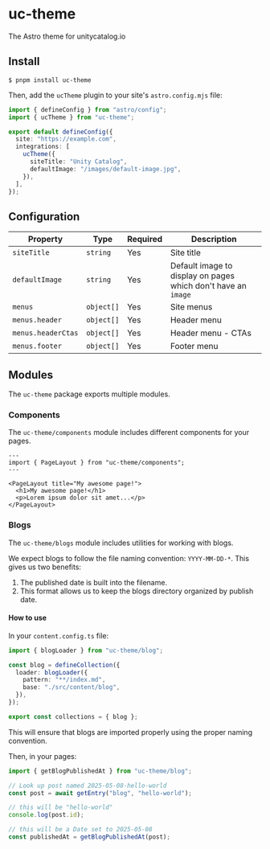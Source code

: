 # uc-theme

The Astro theme for unitycatalog.io

## Install

```
$ pnpm install uc-theme
```

Then, add the `ucTheme` plugin to your site's `astro.config.mjs` file:

```ts
import { defineConfig } from "astro/config";
import { ucTheme } from "uc-theme";

export default defineConfig({
  site: "https://example.com",
  integrations: [
    ucTheme({
      siteTitle: "Unity Catalog",
      defaultImage: "/images/default-image.jpg",
    }),
  ],
});
```

## Configuration

| Property           | Type       | Required | Description                                                   |
| ------------------ | ---------- | -------- | ------------------------------------------------------------- |
| `siteTitle`        | `string`   | Yes      | Site title                                                    |
| `defaultImage`     | `string`   | Yes      | Default image to display on pages which don't have an `image` |
| `menus`            | `object[]` | Yes      | Site menus                                                    |
| `menus.header`     | `object[]` | Yes      | Header menu                                                   |
| `menus.headerCtas` | `object[]` | Yes      | Header menu - CTAs                                            |
| `menus.footer`     | `object[]` | Yes      | Footer menu                                                   |

## Modules

The `uc-theme` package exports multiple modules.

### Components

The `uc-theme/components` module includes different components for your pages.

```astro
---
import { PageLayout } from "uc-theme/components";
---

<PageLayout title="My awesome page!">
  <h1>My awesome page!</h1>
  <p>Lorem ipsum dolor sit amet...</p>
</PageLayout>
```

### Blogs

The `uc-theme/blogs` module includes utilities for working with blogs.

We expect blogs to follow the file naming convention: `YYYY-MM-DD-*`. This gives us two benefits:

1. The published date is built into the filename.
2. This format allows us to keep the blogs directory organized by publish date.

#### How to use

In your `content.config.ts` file:

```ts
import { blogLoader } from "uc-theme/blog";

const blog = defineCollection({
  loader: blogLoader({
    pattern: "**/index.md",
    base: "./src/content/blog",
  }),
});

export const collections = { blog };
```

This will ensure that blogs are imported properly using the proper naming convention.

Then, in your pages:

```ts
import { getBlogPublishedAt } from "uc-theme/blog";

// Look up post named 2025-05-08-hello-world
const post = await getEntry("blog", "hello-world");

// this will be "hello-world"
console.log(post.id);

// this will be a Date set to 2025-05-08
const publishedAt = getBlogPublishedAt(post);
```
